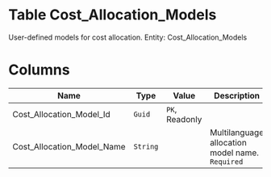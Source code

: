 # Table Cost_Allocation_Models

User-defined models for cost allocation. Entity: Cost_Allocation_Models

# Columns

| Name | Type | Value | Description |
| - | - | - | --- |
|Cost_Allocation_Model_Id|`Guid`|`PK`, Readonly||
|Cost_Allocation_Model_Name|`String`||Multilanguage allocation model name. `Required` |
